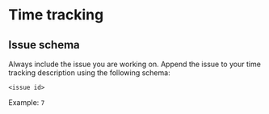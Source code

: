 # Time tracking

## Issue schema

Always include the issue you are working on. Append the issue to your time tracking description using the following schema:

```
<issue id>
```

Example: `7`
